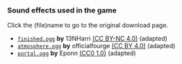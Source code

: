 ### Sound effects used in the game

Click the (file)name to go to the original download page.

- [`finished.ogg`](https://freesound.org/people/13NHarri/sounds/250676/) **by** 13NHarri [(CC BY-NC 4.0)](https://creativecommons.org/licenses/by-nc/4.0/) (adapted)
- [`atmosphere.ogg`](https://freesound.org/people/officialfourge/sounds/341977/) **by** officialfourge [(CC BY 4.0)](https://creativecommons.org/licenses/by/4.0/) (adapted)
- [`portal.ogg`](https://freesound.org/people/Eponn/sounds/617762/) **by** Eponn [(CC0 1.0)](https://creativecommons.org/publicdomain/zero/1.0/) (adapted)


